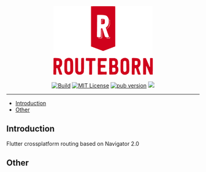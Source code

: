 <p align="center">  
  <img src="https://raw.githubusercontent.com/KristianBalaj/routeborn/main/resources/logo.png" height="180"></img>
</p>

<p align="center">
  <a href="https://github.com/KristianBalaj/routeborn/actions/workflows/build.yml"><img src="https://github.com/KristianBalaj/routeborn/actions/workflows/build.yml/badge.svg" alt="Build"></a>
  <a href="https://img.shields.io/badge/License-MIT-green"><img src="https://img.shields.io/badge/License-MIT-green" alt="MIT License"></a>
  <a href="https://pub.dev/packages/routeborn"><img src="https://img.shields.io/pub/v/routeborn?color=blue" alt="pub version"></a>
  <a href="https://codecov.io/gh/KristianBalaj/routeborn"><img src="https://codecov.io/gh/KristianBalaj/routeborn/branch/main/graph/badge.svg?token=JG4ZV64V0I"/></a>
</p>

---

- [Introduction](#introduction)
- [Other](#other)  

## Introduction
Flutter crossplatform routing based on Navigator 2.0 

## Other
